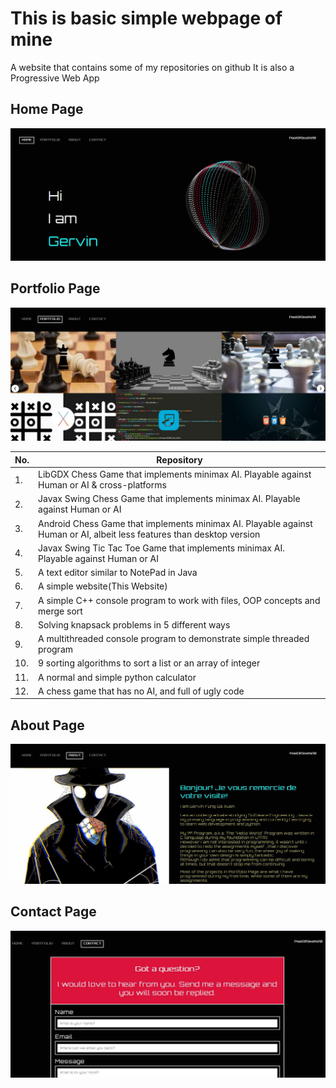 # This is basic simple webpage of mine

A website that contains some of my repositories on github
It is also a Progressive Web App

## Home Page

![Home Page](images/home_page.jpg)

## Portfolio Page

![Portfolio Page](images/portfolio_page.jpg)

No. | Repository
--- | ----
1.| LibGDX Chess Game that implements minimax AI. Playable against Human or AI & cross-platforms
2.| Javax Swing Chess Game that implements minimax AI. Playable against Human or AI
3.| Android Chess Game that implements minimax AI. Playable against Human or AI, albeit less features than desktop version
4.| Javax Swing Tic Tac Toe Game that implements minimax AI. Playable against Human or AI
5.| A text editor similar to NotePad in Java
6.| A simple website(This Website)
7.| A simple C++ console program to work with files, OOP concepts and merge sort
8.| Solving knapsack problems in 5 different ways
9.| A multithreaded console program to demonstrate simple threaded program
10.| 9 sorting algorithms to sort a list or an array of integer
11.| A normal and simple python calculator
12.| A chess game that has no AI, and full of ugly code

## About Page

![About Page](images/about_page.jpg)

## Contact Page

![Contact Page](images/contact_page.jpg)